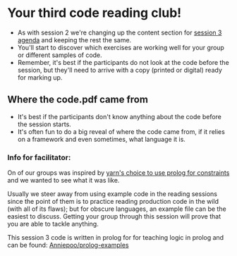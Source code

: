 # Your third code reading club!

* As with session 2 we're changing up the content section for [session 3 agenda](https://github.com/CodeReadingClubs/Resources/blob/trunk/StarterKit/Session3/agenda.md) and keeping the rest the same.
* You'll start to discover which exercises are working well for your group or different samples of code.
* Remember, it's best if the participants do not look at the code before the session, but they'll need to arrive with a copy (printed or digital) ready for marking up.

## Where the code.pdf came from

* It's best if the participants don't know anything about the code before the session starts.
* It's often fun to do a big reveal of where the code came from, if it relies on a framework and even sometimes, what language it is.

### Info for facilitator:

On of our groups was inspired by [yarn's choice to use prolog for constraints](https://yarnpkg.com/features/constraints) and we wanted to see what it was like.

Usually we steer away from using example code in the reading sessions since the point of them is to practice reading production code in the wild (with all of its flaws); but for obscure languages, an example file can be the easiest to discuss. Getting your group through this session will prove that you are able to tackle anything.

This session 3 code is written in prolog for for teaching logic in prolog and can be found: [Anniepoo/prolog-examples](https://github.com/Anniepoo/prolog-examples/blob/4ec2de552bf6f70843af94bf29ddcec1e70d064a/children.pl)
